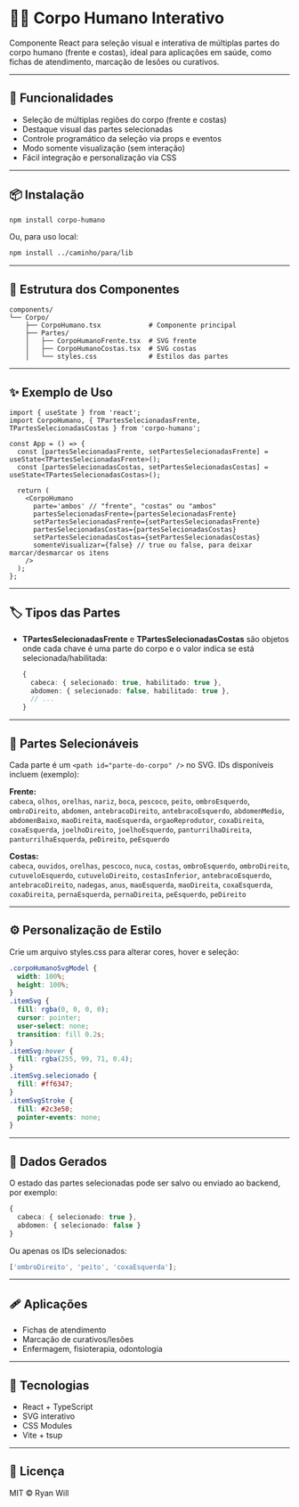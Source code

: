 # 🧍‍♂️ Corpo Humano Interativo

Componente React para seleção visual e interativa de múltiplas partes do corpo humano (frente e costas), ideal para aplicações em saúde, como fichas de atendimento, marcação de lesões ou curativos.

---

## 🚀 Funcionalidades

- Seleção de múltiplas regiões do corpo (frente e costas)
- Destaque visual das partes selecionadas
- Controle programático da seleção via props e eventos
- Modo somente visualização (sem interação)
- Fácil integração e personalização via CSS

---

## 📦 Instalação

```bash
npm install corpo-humano
```

Ou, para uso local:

```bash
npm install ../caminho/para/lib
```

---

## 🧩 Estrutura dos Componentes

```
components/
└── Corpo/
    ├── CorpoHumano.tsx            # Componente principal
    ├── Partes/
    │   ├── CorpoHumanoFrente.tsx  # SVG frente
    │   ├── CorpoHumanoCostas.tsx  # SVG costas
    │   └── styles.css             # Estilos das partes
```

---

## ✨ Exemplo de Uso

```tsx
import { useState } from 'react';
import CorpoHumano, { TPartesSelecionadasFrente, TPartesSelecionadasCostas } from 'corpo-humano';

const App = () => {
  const [partesSelecionadasFrente, setPartesSelecionadasFrente] = useState<TPartesSelecionadasFrente>();
  const [partesSelecionadasCostas, setPartesSelecionadasCostas] = useState<TPartesSelecionadasCostas>();

  return (
    <CorpoHumano
      parte='ambos' // "frente", "costas" ou "ambos"
      partesSelecionadasFrente={partesSelecionadasFrente}
      setPartesSelecionadasFrente={setPartesSelecionadasFrente}
      partesSelecionadasCostas={partesSelecionadasCostas}
      setPartesSelecionadasCostas={setPartesSelecionadasCostas}
      somenteVisualizar={false} // true ou false, para deixar marcar/desmarcar os itens
    />
  );
};
```

---

## 🏷️ Tipos das Partes

- **TPartesSelecionadasFrente** e **TPartesSelecionadasCostas** são objetos onde cada chave é uma parte do corpo e o valor indica se está selecionada/habilitada:
  ```ts
  {
    cabeca: { selecionado: true, habilitado: true },
    abdomen: { selecionado: false, habilitado: true },
    // ...
  }
  ```

---

## 🎯 Partes Selecionáveis

Cada parte é um `<path id="parte-do-corpo" />` no SVG. IDs disponíveis incluem (exemplo):

**Frente:**  
`cabeca`, `olhos`, `orelhas`, `nariz`, `boca`, `pescoco`, `peito`, `ombroEsquerdo`, `ombroDireito`, `abdomen`, `antebracoDireito`, `antebracoEsquerdo`, `abdomenMedio`, `abdomenBaixo`, `maoDireita`, `maoEsquerda`, `orgaoReprodutor`, `coxaDireita`, `coxaEsquerda`, `joelhoDireito`, `joelhoEsquerdo`, `panturrilhaDireita`, `panturrilhaEsquerda`, `peDireito`, `peEsquerdo`

**Costas:**  
`cabeca`, `ouvidos`, `orelhas`, `pescoco`, `nuca`, `costas`, `ombroEsquerdo`, `ombroDireito`, `cutuveloEsquerdo`, `cutuveloDireito`, `costasInferior`, `antebracoEsquerdo`, `antebracoDireito`, `nadegas`, `anus`, `maoEsquerda`, `maoDireita`, `coxaEsquerda`, `coxaDireita`, `pernaEsquerda`, `pernaDireita`, `peEsquerdo`, `peDireito`

---

## ⚙️ Personalização de Estilo

Crie um arquivo styles.css para alterar cores, hover e seleção:

```css
.corpoHumanoSvgModel {
  width: 100%;
  height: 100%;
}
.itemSvg {
  fill: rgba(0, 0, 0, 0);
  cursor: pointer;
  user-select: none;
  transition: fill 0.2s;
}
.itemSvg:hover {
  fill: rgba(255, 99, 71, 0.4);
}
.itemSvg.selecionado {
  fill: #ff6347;
}
.itemSvgStroke {
  fill: #2c3e50;
  pointer-events: none;
}
```

---

## 📁 Dados Gerados

O estado das partes selecionadas pode ser salvo ou enviado ao backend, por exemplo:

```ts
{
  cabeca: { selecionado: true },
  abdomen: { selecionado: false }
}
```

Ou apenas os IDs selecionados:

```ts
['ombroDireito', 'peito', 'coxaEsquerda'];
```

---

## 🩹 Aplicações

- Fichas de atendimento
- Marcação de curativos/lesões
- Enfermagem, fisioterapia, odontologia

---

## 🔧 Tecnologias

- React + TypeScript
- SVG interativo
- CSS Modules
- Vite + tsup

---

## 📜 Licença

MIT © Ryan Will
